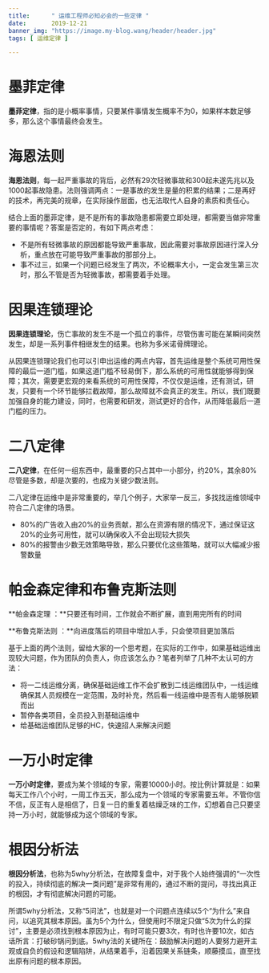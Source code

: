 ```yaml
---
title:      " 运维工程师必知必会的一些定律 "
date:       2019-12-21
banner_img: "https://image.my-blog.wang/header/header.jpg"
tags: [ 运维定律 ]

---
```


# 墨菲定律

**墨菲定律**，指的是小概率事情，只要某件事情发生概率不为0，如果样本数足够多，那么这个事情最终会发生。


# 海恩法则

**海恩法则**，每一起严重事故的背后，必然有29次轻微事故和300起未遂先兆以及1000起事故隐患。法则强调两点：一是事故的发生是量的积累的结果；二是再好的技术，再完美的规章，在实际操作层面，也无法取代人自身的素质和责任心。

结合上面的墨菲定律，是不是所有的事故隐患都需要立即处理，都需要当做非常重要的事情呢？答案是否定的，有如下两点考虑：

- 不是所有轻微事故的原因都能导致严重事故，因此需要对事故原因进行深入分析，重点放在可能导致严重事故的那部分上。
- 事不过三，如果一个问题已经发生了两次，不论概率大小，一定会发生第三次时，那么不管是否为轻微事故，都需要着手处理。

# 因果连锁理论

**因果连锁理论**，伤亡事故的发生不是一个孤立的事件，尽管伤害可能在某瞬间突然发生，却是一系列事件相继发生的结果。也称为多米诺骨牌理论。

从因果连锁理论我们也可以引申出运维的两点内容，首先运维是整个系统可用性保障的最后一道门槛，如果这道门槛不轻易倒下，那么系统的可用性就能够得到保障；其次，需要更宏观的来看系统的可用性保障，不仅仅是运维，还有测试，研发，只要有一个环节能够拦截故障，那么故障就不会真正的发生。所以，我们既要加强自身的能力建设，同时，也需要和研发，测试更好的合作，从而降低最后一道门槛的压力。



# 二八定律

**二八定律**，在任何一组东西中，最重要的只占其中一小部分，约20%，其余80%尽管是多数，却是次要的，也成为关键少数法则。

二八定律在运维中是非常重要的，举几个例子，大家举一反三，多找找运维领域中符合二八定律的场景。

- 80%的广告收入由20%的业务贡献，那么在资源有限的情况下，通过保证这20%的业务可用性，就可以确保收入不会出现较大损失
- 80%的报警由少数无效策略导致，那么只要优化这些策略，就可以大幅减少报警数量



# 帕金森定律和布鲁克斯法则

**帕金森定理 ：**只要还有时间，工作就会不断扩展，直到用完所有的时间

**布鲁克斯法则 ：**向进度落后的项目中增加人手，只会使项目更加落后

基于上面的两个法则，留给大家的一个思考题，在实际的工作中，如果基础运维出现较大问题，作为团队的负责人，你应该怎么办？笔者列举了几种不太认可的方法：

- 将一二线运维分离，确保基础运维工作不会扩散到二线运维团队中，一线运维确保其人员规模在一定范围，及时补充，然后看一线运维中是否有人能够脱颖而出
- 暂停各类项目，全员投入到基础运维中
- 给基础运维团队足够的HC，快速招人来解决问题



# 一万小时定律

**一万小时定律**，要成为某个领域的专家，需要10000小时。按比例计算就是：如果每天工作八个小时，一周工作五天，那么成为一个领域的专家需要五年。不管你信不信，反正有人是相信了，日复一日的重复着枯燥乏味的工作，幻想着自己只要坚持一万小时，就能够成为这个领域的专家。


# 根因分析法

**根因分析法**，也称为5why分析法，在故障复盘中，对于我个人始终强调的“一次性的投入，持续彻底的解决一类问题”是非常有用的，通过不断的提问，寻找出真正的根因，才有彻底解决问题的可能。

所谓5why分析法，又称“5问法”，也就是对一个问题点连续以5个“为什么”来自问，以追究其根本原因。虽为5个为什么，但使用时不限定只做“5次为什么的探讨”，主要是必须找到根本原因为止，有时可能只要3次，有时也许要10次，如古话所言：打破砂锅问到底。5why法的关键所在：鼓励解决问题的人要努力避开主观或自负的假设和逻辑陷阱，从结果着手，沿着因果关系链条，顺藤摸瓜，直至找出原有问题的根本原因。